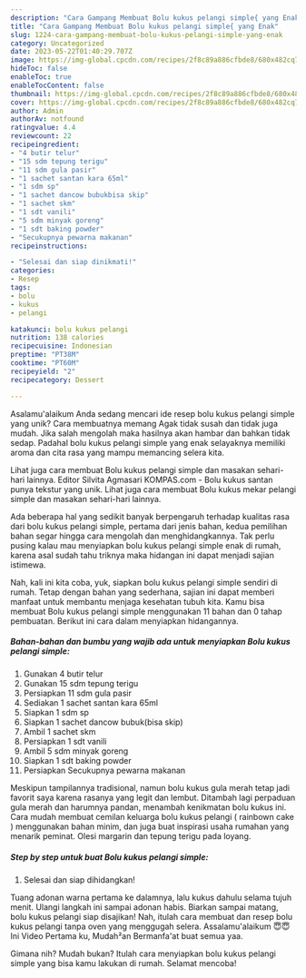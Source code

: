 ```yaml
---
description: "Cara Gampang Membuat Bolu kukus pelangi simple{ yang Enak"
title: "Cara Gampang Membuat Bolu kukus pelangi simple{ yang Enak"
slug: 1224-cara-gampang-membuat-bolu-kukus-pelangi-simple-yang-enak
category: Uncategorized
date: 2023-05-22T01:40:29.707Z
image: https://img-global.cpcdn.com/recipes/2f8c89a886cfbde8/680x482cq70/bolu-kukus-pelangi-simple-foto-resep-utama.jpg
hideToc: false
enableToc: true
enableTocContent: false
thumbnail: https://img-global.cpcdn.com/recipes/2f8c89a886cfbde8/680x482cq70/bolu-kukus-pelangi-simple-foto-resep-utama.jpg
cover: https://img-global.cpcdn.com/recipes/2f8c89a886cfbde8/680x482cq70/bolu-kukus-pelangi-simple-foto-resep-utama.jpg
author: Admin
authorAv: notfound
ratingvalue: 4.4
reviewcount: 22
recipeingredient:
- "4 butir telur"
- "15 sdm tepung terigu"
- "11 sdm gula pasir"
- "1 sachet santan kara 65ml"
- "1 sdm sp"
- "1 sachet dancow bubukbisa skip"
- "1 sachet skm"
- "1 sdt vanili"
- "5 sdm minyak goreng"
- "1 sdt baking powder"
- "Secukupnya pewarna makanan"
recipeinstructions:

- "Selesai dan siap dinikmati!"
categories:
- Resep
tags:
- bolu
- kukus
- pelangi

katakunci: bolu kukus pelangi 
nutrition: 138 calories
recipecuisine: Indonesian
preptime: "PT38M"
cooktime: "PT60M"
recipeyield: "2"
recipecategory: Dessert

---
```



Asalamu'alaikum Anda sedang mencari ide resep bolu kukus pelangi simple yang unik? Cara membuatnya memang Agak tidak susah dan tidak juga mudah. Jika salah mengolah maka hasilnya akan hambar dan bahkan tidak sedap. Padahal bolu kukus pelangi simple yang enak selayaknya memiliki aroma dan cita rasa yang mampu memancing selera kita.


Lihat juga cara membuat Bolu kukus pelangi simple dan masakan sehari-hari lainnya. Editor Silvita Agmasari KOMPAS.com - Bolu kukus santan punya tekstur yang unik. Lihat juga cara membuat Bolu kukus mekar pelangi simple dan masakan sehari-hari lainnya.

Ada beberapa hal yang sedikit banyak berpengaruh terhadap kualitas rasa dari bolu kukus pelangi simple, pertama dari jenis bahan, kedua pemilihan bahan segar hingga cara mengolah dan menghidangkannya. Tak perlu pusing kalau mau menyiapkan bolu kukus pelangi simple enak di rumah, karena asal sudah tahu triknya maka hidangan ini dapat menjadi sajian istimewa.


Nah, kali ini kita coba, yuk, siapkan bolu kukus pelangi simple sendiri di rumah. Tetap dengan bahan yang sederhana, sajian ini dapat memberi manfaat untuk membantu menjaga kesehatan tubuh kita. Kamu bisa membuat Bolu kukus pelangi simple menggunakan 11 bahan dan 0 tahap pembuatan. Berikut ini cara dalam menyiapkan hidangannya.

<!--inarticleads1-->

##### Bahan-bahan dan bumbu yang wajib ada untuk menyiapkan Bolu kukus pelangi simple:

1. Gunakan 4 butir telur
1. Gunakan 15 sdm tepung terigu
1. Persiapkan 11 sdm gula pasir
1. Sediakan 1 sachet santan kara 65ml
1. Siapkan 1 sdm sp
1. Siapkan 1 sachet dancow bubuk(bisa skip)
1. Ambil 1 sachet skm
1. Persiapkan 1 sdt vanili
1. Ambil 5 sdm minyak goreng
1. Siapkan 1 sdt baking powder
1. Persiapkan Secukupnya pewarna makanan


Meskipun tampilannya tradisional, namun bolu kukus gula merah tetap jadi favorit saya karena rasanya yang legit dan lembut. Ditambah lagi perpaduan gula merah dan harumnya pandan, menambah kenikmatan bolu kukus ini. Cara mudah membuat cemilan keluarga bolu kukus pelangi ( rainbown cake ) menggunakan bahan minim, dan juga buat inspirasi usaha rumahan yang menarik peminat. Olesi margarin dan tepung terigu pada loyang. 

<!--inarticleads2-->

##### Step by step untuk buat Bolu kukus pelangi simple:


1. Selesai dan siap dihidangkan!

Tuang adonan warna pertama ke dalamnya, lalu kukus dahulu selama tujuh menit. Ulangi langkah ini sampai adonan habis. Biarkan sampai matang, bolu kukus pelangi siap disajikan! Nah, itulah cara membuat dan resep bolu kukus pelangi tanpa oven yang menggugah selera. Assalamu&#39;alaikum 😇😇Ini Video Pertama ku, Mudah²an Bermanfa&#39;at buat semua yaa. 

Gimana nih? Mudah bukan? Itulah cara menyiapkan bolu kukus pelangi simple yang bisa kamu lakukan di rumah. Selamat mencoba!
